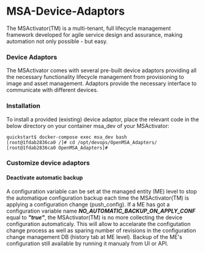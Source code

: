 # MSA-Device-Adaptors

The MSActivator(TM) is a multi-tenant, full lifecycle management framework developed for agile service
design and assurance, making automation not only possible - but easy.

### Device Adaptors

The MSActivator comes with several pre-built device adaptors providing all the necessary functionality lifecycle management from provisioning to image and asset management. Adaptors provide the necessary interface to communicate with different devices. 

### Installation

To install a provided (existing) device adaptor, place the relevant code in the below directory on your container msa_dev of your MSActivator:

```
quickstart$ docker-compose exec msa_dev bash
[root@1fdab2836ca0 /]# cd /opt/devops/OpenMSA_Adapters/
[root@1fdab2836ca0 OpenMSA_Adapters]# 
```

### Customize device adaptors

#### Deactivate automatic backup
A configuration variable can be set at the managed entity (ME) level to stop the automatique configuration backup each time the MSActivator(TM) is applying a configuration change (push_config). 
If a ME has got a configuration variable name ***NO_AUTOMATIC_BACKUP_ON_APPLY_CONF*** equal to ***"true"***, the MSActivator(TM) is no more collecting the device configuration automaticaly. This will allow to accelarate the configutation change process as well as sparing number of revisions in the configuration change management DB (history tab at ME level). Backup of the ME's configuration still available by running it manualy from UI or API.
